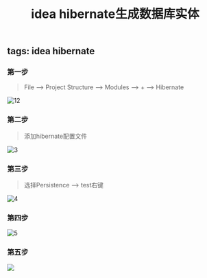 ﻿---
title: 'idea hibernate生成数据库实体'
---
tags: idea hibernate
---
<!--more-->
### 第一步
> File --> Project Structure --> Modules --> + --> Hibernate 

![12](http://oq8arr6l2.bkt.clouddn.com/idea-20171013104157.png)

### 第二步
> 添加hibernate配置文件

![3](http://oq8arr6l2.bkt.clouddn.com/TIM%E5%9B%BE%E7%89%8720171013110159.png)

### 第三步
> 选择Persistence --> test右键

![4](http://oq8arr6l2.bkt.clouddn.com/TIM%E5%9B%BE%E7%89%8720171013110318.png)

### 第四步

![5](http://oq8arr6l2.bkt.clouddn.com/TIM%E5%9B%BE%E7%89%8720171013110420.png)

### 第五步

![](http://oq8arr6l2.bkt.clouddn.com/TIM%E5%9B%BE%E7%89%8720171013110729.png)




